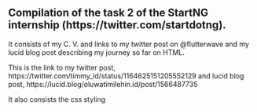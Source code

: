 <h2>Compilation of the task 2 of the StartNG internship (https://twitter.com/startdotng).</h2>
<p>It consists of my C. V. and links to my twitter post on @flutterwave and my lucid blog post describing my journey so far on HTML.</p>
<p>This is the link to my twitter post, https://twitter.com/timmy_id/status/1164625151205552129 and lucid blog post, https://lucid.blog/oluwatimilehin.id/post/1566487735</p>
<p>It also consists the css styling</p>
